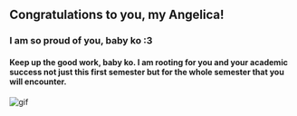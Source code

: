<!DOCTYPE html>
<html lang="en">
<head>
    <meta charset="UTF-8">
    <meta name="viewport" content="width=device-width, initial-scale=1.0">
    <title>Message for you</title>
    <link rel="stylesheet" href="m.css">
</head>
<body>
<div class="wrapper">
    <h2 class="sentence">Congratulations to you, my Angelica!</h2>
    <h3 class="sentence">I am so proud of you, baby ko :3</h3>
    <h4 class="sentence"> Keep up the good work, baby ko. I am rooting for you and your academic success not just this first semester but for the whole semester that you will encounter.</h4>
    <img class="gif" alt="gif"
    src="https://media.tenor.com/s3uMARrQFeAAAAAM/yippee-yippee-gif.gif?fbclid=IwZXh0bgNhZW0CMTAAAR16UY0lytChuN2l8h45a0Udp2meJhIjdpsSUJ9fUthWdBBp5gFRdUHHsWc_aem_3JhkDF3qdgcMRzeskJNk3A">
</div>
<script src="m.js"></script>
</body>
</html>
